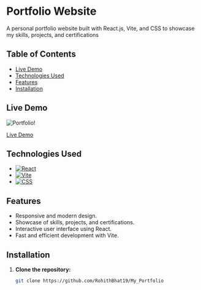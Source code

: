 # Portfolio Website

A personal portfolio website built with React.js, Vite, and CSS to showcase my skills, projects, and certifications

## Table of Contents

- [Live Demo](#live-demo)
- [Technologies Used](#technologies-used)
- [Features](#features)
- [Installation](#installation)

## Live Demo

![Portfolio!](https://github.com/RohithBhat19/My_Portfolio/assets/88024795/34a2703d-6a11-4a23-a113-85be5c5299c2)

[Live Demo](https://mellow-dango-1ecf5f.netlify.app/)

## Technologies Used

- [![React](https://img.shields.io/badge/React-18.0.0-blue.svg)](https://reactjs.org/)
- [![Vite](https://img.shields.io/badge/Vite-Latest-brightgreen)](https://vitejs.dev/)
- [![CSS](https://img.shields.io/badge/CSS3-Latest-informational)](https://www.w3.org/Style/CSS/Overview.en.html)

## Features

- Responsive and modern design.
- Showcase of skills, projects, and certifications.
- Interactive user interface using React.
- Fast and efficient development with Vite.

## Installation

1. **Clone the repository:**

   ```bash
   git clone https://github.com/RohithBhat19/My_Portfolio
